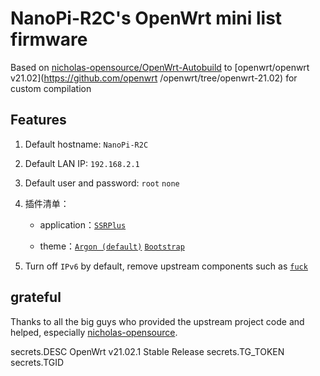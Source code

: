 # NanoPi-R2C's OpenWrt mini list firmware

Based on [nicholas-opensource/OpenWrt-Autobuild](https://github.com/nicholas-opensource/OpenWrt-Autobuild/tree/main) to [openwrt/openwrt v21.02](https://github.com/openwrt /openwrt/tree/openwrt-21.02) for custom compilation

## Features

1. Default hostname: `NanoPi-R2C`

2. Default LAN IP: `192.168.2.1`

3. Default user and password: `root` `none`

4. 插件清单：

    - application：[`SSRPlus`](https://github.com/fw876/helloworld/tree/master)
    
    - theme：[`Argon (default)`](https://github.com/jerrykuku/luci-theme-argon/tree/master) [`Bootstrap`](https://github.com/openwrt/luci/tree/openwrt-21.02/themes/luci-theme-bootstrap)

5. Turn off `IPv6` by default, remove upstream components such as [`fuck`](https://github.com/nicholas-opensource/OpenWrt-Autobuild/blob/main/PATCH/new/script/fuck)

## grateful

Thanks to all the big guys who provided the upstream project code and helped, especially [nicholas-opensource](https://github.com/nicholas-opensource).

secrets.DESC OpenWrt v21.02.1 Stable Release
secrets.TG_TOKEN
secrets.TGID